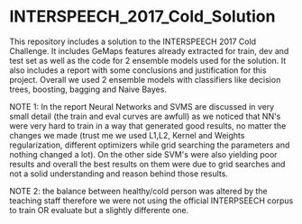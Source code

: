 # INTERSPEECH_2017_Cold_Solution
This repository includes a solution to the INTERSPEECH 2017 Cold Challenge. It includes GeMaps features already extracted for train, dev and test set as well as the code for 2 ensemble models used for the solution. It also includes a report with some conclusions and justification for this project. Overall we used 2 ensemble models with classifiers like decision trees, boosting, bagging and Naive Bayes.

NOTE 1: In the report Neural Networks and SVMS are discussed in very small detail (the train and eval curves are awfull) as we noticed that NN's were very hard to train in a way that generated good results, no matter the changes we made (trust me we used L1,L2, Kernel and Weights regularization, different optimizers while grid searching the parameters and nothing changed a lot). On the other side SVM's were also yielding poor results and overall the best results on them were due to grid searches and not a solid understanding and reason behind those results. 

NOTE 2: the balance between healthy/cold person was altered by the teaching staff therefore we were not using the official INTERPSEECH corpus to train OR evaluate but a slightly differente one. 
